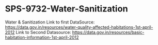 # SPS-9732-Water-Sanitization
Water &amp; Sanitization
Link to first DataSource:   https://data.gov.in/resources/water-quality-affected-habitations-1st-april-2012
Link to Second Datasource:  https://data.gov.in/resources/basic-habitation-information-1st-april-2012
